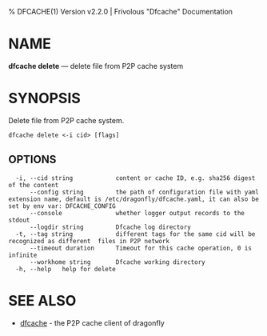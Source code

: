 % DFCACHE(1) Version v2.2.0 | Frivolous "Dfcache" Documentation

# NAME

**dfcache delete** — delete file from P2P cache system

# SYNOPSIS

Delete file from P2P cache system.

```shell
dfcache delete <-i cid> [flags]
```

## OPTIONS

```shell
  -i, --cid string            content or cache ID, e.g. sha256 digest of the content
      --config string         the path of configuration file with yaml extension name, default is /etc/dragonfly/dfcache.yaml, it can also be set by env var: DFCACHE_CONFIG
      --console               whether logger output records to the stdout
      --logdir string         Dfcache log directory
  -t, --tag string            different tags for the same cid will be recognized as different  files in P2P network
      --timeout duration      Timeout for this cache operation, 0 is infinite
      --workhome string       Dfcache working directory
  -h, --help   help for delete
```

# SEE ALSO

- [dfcache](dfcache.md) - the P2P cache client of dragonfly
